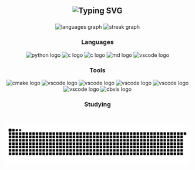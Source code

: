 <div align="center">
<h2 href="https://git.io/typing-svg"><img src="https://readme-typing-svg.demolab.com?font=Fira+Code&weight=500&size=30&pause=1000&color=BC94FF&center=true&vCenter=true&random=false&width=600&lines=Welcome!;I'm+William+Gyrulf;A+software+engineer+student+%F0%9F%A7%91%F0%9F%8F%BC%E2%80%8D%F0%9F%92%BB;From+Sweden%F0%9F%87%B8%F0%9F%87%AA" alt="Typing SVG" /></h2>
</div>

###

<div align="center">
  <img src="https://github-readme-stats.vercel.app/api/top-langs?username=WilleGyr&locale=en&hide_title=false&layout=compact&card_width=320&langs_count=5&theme=material-palenight&hide_border=false" height="140" alt="languages graph"  />
  <img src="https://streak-stats.demolab.com?user=WilleGyr&locale=en&mode=weekly&theme=material-palenight&hide_border=false&border_radius=5" height="140" alt="streak graph"  />
</div>

###

<div align="center">
  <p><h3>Languages</h3></p>
  <img src="https://cdn.jsdelivr.net/gh/devicons/devicon/icons/python/python-original.svg" height="45" alt="python logo"  />
  <img src="https://cdn.jsdelivr.net/gh/devicons/devicon/icons/c/c-original.svg" height="45" alt="c logo"  />
  <img src="https://raw.githubusercontent.com/isocpp/logos/64ef037049f87ac74875dbe72695e59118b52186/cpp_logo.svg" height="45" alt="c logo"  />
  <img src="https://skillicons.dev/icons?i=md" height="45" alt="md logo"  />
  <img src="https://skillicons.dev/icons?i=mysql" height="45" alt="vscode logo"  />
  
  ###
  
  <p><h3> Tools </h3></p>
  <img src="https://skillicons.dev/icons?i=cmake" height="45" alt="cmake logo"  />
  <img src="https://skillicons.dev/icons?i=vscode" height="45" alt="vscode logo"  />
  <img src="https://skillicons.dev/icons?i=apple" height="45" alt="vscode logo"  />
  <img src="https://skillicons.dev/icons?i=windows" height="45" alt="vscode logo"  />
  <img src="https://skillicons.dev/icons?i=github" height="45" alt="vscode logo"  />
  <img src="https://skillicons.dev/icons?i=gitlab" height="45" alt="vscode logo"  />
  <img src="https://www.dbvis.com/wp-content/uploads/2023/08/DbVis-Icon.png" height="48" alt="dbvis logo" />

  ###

  <p><h3> Studying </h3></p>
</div>


<br clear="both">
<p align="center">
  <img src="https://raw.githubusercontent.com/WilleGyr/WilleGyr/output/snake.svg" alt="Snake animation" />
</p>

###
